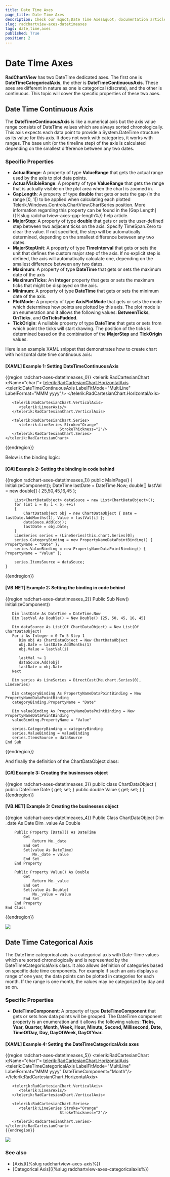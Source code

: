 ```yaml
---
title: Date Time Axes
page_title: Date Time Axes
description: Check our &quot;Date Time Axes&quot; documentation article for the RadChartView {{ site.framework_name }} control.
slug: radchartview-axes-datetimeaxes
tags: date,time,axes
published: True
position: 2
---
```


# Date Time Axes

__RadChartView__ has two DateTime dedicated axes. The first one is __DateTimeCategoricalAxis__, the other is __DateTimeContinuousAxis__. These axes are different in nature as one is categorical (discrete), and the other is continuous. This topic will cover the specific properties of these two axes.

## Date Time Continuous Axis

The __DateTimeContinuousAxis__ is like a numerical axis but the axis value range consists of DateTime values which are always sorted chronologically. This axis expects each data point to provide a System.DateTime structure as its value for this axis. It does not work with categories, it works with ranges. The base unit (or the timeline step) of the axis is calculated depending on the smallest difference between any two dates.

### Specific Properties

* __ActualRange__: A property of type __ValueRange<DateTime>__ that gets the actual range used by the axis to plot data points.
* __ActualVisibleRange__: A property of type __ValueRange<DateTime>__ that gets the range that is actually visible on the plot area when the chart is zoomed in.
* __GapLength__: A property of type __double__  that gets or sets the gap (in the range [0, 1]) to be applied when calculating each plotted Telerik.Windows.Controls.ChartView.ChartSeries position. More information regarding this property can be found in the [Gap Length]({%slug radchartview-axes-gap-length%}) help article.
* __MajorStep__: A property of type __double__  that gets or sets  the user-defined step between two adjacent ticks on the axis. Specify TimeSpan.Zero to clear the value. If not specified, the step will be automatically determined, depending on the smallest difference between any two dates.
* __MajorStepUnit__: A property of type __TimeInterval__ that gets or sets the unit that defines the custom major step of the axis. If no explicit step is defined, the axis will automatically calculate one, depending on the smallest difference between any two dates.
* __Maximum__: A property of type __DateTime__ that gets or sets the maximum date of the axis
* __MaximumTicks__: An __Integer__ property that gets or sets the maximum ticks that might be displayed on the axis.
* __Minimum__: A property of type __DateTime__ that gets or sets the minimum date of the axis.
* __PlotMode__: A property of type __AxisPlotMode__ that gets or sets the mode which determines how points are plotted by this axis. The plot mode is an enumeration and it allows the following values: __BetweenTicks__, __OnTicks__, and __OnTicksPadded__.
* __TickOrigin__: A nullable property of type __DateTime__ that gets or sets from which point the ticks will start drawing. The position of the ticks is determined based on the combination of the __MajorStep__ and __TickOrigin__ values. 


Here is an example XAML snippet that demonstrates how to create chart with horizontal date time continuous axis:
        
#### __[XAML] Example 1: Setting DateTimeContinuousAxis__

{{region radchart-axes-datetimeaxes_0}}
	<telerik:RadCartesianChart x:Name="chart">
	   <telerik:RadCartesianChart.HorizontalAxis>
	      <telerik:DateTimeContinuousAxis LabelFitMode="MultiLine" LabelFormat="MMM yyyy"/>
	   </telerik:RadCartesianChart.HorizontalAxis>
	   
	   <telerik:RadCartesianChart.VerticalAxis>
	      <telerik:LinearAxis/>
	   </telerik:RadCartesianChart.VerticalAxis>
	
	   <telerik:RadCartesianChart.Series>
	      <telerik:LineSeries Stroke="Orange"
	                        StrokeThickness="2"/>
	   </telerik:RadCartesianChart.Series> 						
	</telerik:RadCartesianChart>
{{endregion}}

Below is the binding logic:        

#### __[C#] Example 2: Setting the binding in code behind__

{{region radchart-axes-datetimeaxes_1}}
	public MainPage()
	{
	    InitializeComponent();
	    DateTime lastDate = DateTime.Now;
	    double[] lastVal = new double[] { 25,50,45,16,45 };
	
	    List<ChartDataObject> dataSouce = new List<ChartDataObject>();
	    for (int i = 0; i < 5; ++i)
	    {
	        ChartDataObject obj = new ChartDataObject { Date = lastDate.AddMonths(1), Value = lastVal[i] };
	        dataSouce.Add(obj);
	        lastDate = obj.Date;
	    }
	    LineSeries series = (LineSeries)this.chart.Series[0];
	    series.CategoryBinding = new PropertyNameDataPointBinding() { PropertyName = "Date" };
	    series.ValueBinding = new PropertyNameDataPointBinding() { PropertyName = "Value" };
	
	    series.ItemsSource = dataSouce;
	}
{{endregion}}

#### __[VB.NET] Example 2: Setting the binding in code behind__

{{region radchart-axes-datetimeaxes_2}}
	Public Sub New()
	   InitializeComponent()
	
	   Dim lastDate As DateTime = DateTime.Now
	   Dim lastVal As Double() = New Double() {25, 50, 45, 16, 45}
	
	   Dim dataSource As List(Of ChartDataObject) = New List(Of ChartDataObject)
	   For i As Integer = 0 To 5 Step 1
	      Dim obj As ChartDataObject = New ChartDataObject
	      obj.Date = lastDate.AddMonths(1)
	      obj.Value = lastVal(i)
	
	      lastVal += 1
		  dataSouce.Add(obj)
	      lastDate = obj.Date
	   Next
	
	   Dim series As LineSeries = DirectCast(Me.chart.Series(0), LineSeries)
	
	   Dim categoryBinding As PropertyNameDataPointBinding = New PropertyNameDataPointBinding
	   categoryBinding.PropertyName = "Date"
	
	   Dim valueBinding As PropertyNameDataPointBinding = New PropertyNameDataPointBinding
	   valueBinding.PropertyName = "Value"
	
	   series.CategoryBinding = categoryBinding
	   series.ValueBinding = valueBinding
	   series.ItemsSource = dataSource
	End Sub
{{endregion}}

And finally the definition of the ChartDataObject class:

#### __[C#] Example 3: Creating the businesses object__

{{region radchart-axes-datetimeaxes_3}}
	public class ChartDataObject
	{
	    public DateTime Date
	    {
	        get;
	        set;
	    }
	    public double Value
	    {
	        get;
	        set;
	    }
	}
	{{endregion}}

#### __[VB.NET] Example 3: Creating the businesses object__

{{region radchart-axes-datetimeaxes_4}}
	Public Class ChartDataObject
	    Dim _date As Date
	    Dim _value As Double
	
	    Public Property [Date]() As DateTime
	        Get
	            Return Me._date
	        End Get
	        Set(value As DateTime)
	            Me._date = value
	        End Set
	    End Property
	
	    Public Property Value() As Double
	        Get
	            Return Me._value
	        End Get
	        Set(value As Double)
	            Me._value = value
	        End Set
	    End Property
	End Class
{{endregion}}

![](images/radchartview-chart_datetime_continuous_axis.png)

## Date Time Categorical Axis

The DateTime categorical axis is a categorical axis with Date-Time values which are sorted chronologically and is represented by the DateTimeCategoricalAxis class. It also allows definition of categories based on specific date time components. For example if such an axis displays a range of one year, the data points can be plotted in categories for each month. If the range is one month, the values may be categorized by day and so on. 
 
### Specific Properties

* __DateTimeComponent__: A property of type __DateTimeComponent__ that gets or sets how data points will be grouped. The DateTime component property is an enumeration and it allows the following values: __Ticks, Year, Quarter, Month, Week, Hour, Minute, Second, Millisecond, Date, TimeOfDay, Day, DayOfWeek, DayOfYear.__

#### __[XAML] Example 4: Setting the DateTimeCategoricalAxis axes__

{{region radchart-axes-datetimeaxes_5}}
	<telerik:RadCartesianChart x:Name="chart">
	   <telerik:RadCartesianChart.HorizontalAxis>
	      <telerik:DateTimeCategoricalAxis LabelFitMode="MultiLine"
	                                     LabelFormat="MMM yyyy"
	                                     DateTimeComponent="Month"/>
	   </telerik:RadCartesianChart.HorizontalAxis>
	
	   <telerik:RadCartesianChart.VerticalAxis>
	      <telerik:LinearAxis/>
	   </telerik:RadCartesianChart.VerticalAxis>
	
	   <telerik:RadCartesianChart.Series>
	      <telerik:LineSeries Stroke="Orange"
	                        StrokeThickness="2"/>
	
	   </telerik:RadCartesianChart.Series>
	</telerik:RadCartesianChart>
	{{endregion}}

![](images/radchartview-chart_datetime_categorical_axis.png)

### See also

* [Axis]({%slug radchartview-axes-axis%})
* [Categorical Axis]({%slug radchartview-axes-categoricalaxis%})
